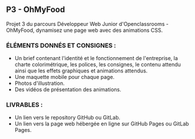 <h2>P3 - OhMyFood</h2>

Projet 3 du parcours Développeur Web Junior d'Openclassrooms - OhMyFood, dynamisez une page web avec des animations CSS.

<h3>ÉLÉMENTS DONNÉS ET CONSIGNES :</h3>
<ul>
  <li>Un brief contenant l'identité et le fonctionnement de l'entreprise, la charte colorimétrique, les polices, les consignes, le contenu attendu ainsi que les effets graphiques et animations attendus.</li>
  <li>Une maquette mobile pour chaque page.</li>
  <li>Photos d'illustration.</li>
  <li>Des vidéos de présentation des animations.</li>
</ul>

<h3>LIVRABLES :</h3>

<ul>
  <li>Un lien vers le repository GitHub ou GitLab.</li>
<li>Un lien vers la page web hébergée en ligne sur GitHub Pages ou GitLab Pages. </li>
  </ul>